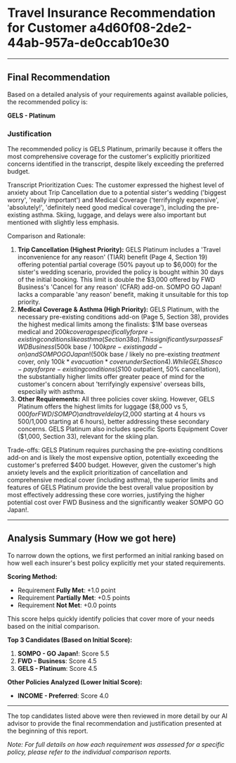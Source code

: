 # Travel Insurance Recommendation for Customer a4d60f08-2de2-44ab-957a-de0ccab10e30

---

## Final Recommendation
Based on a detailed analysis of your requirements against available policies, the recommended policy is:

**GELS - Platinum**

### Justification
The recommended policy is GELS Platinum, primarily because it offers the most comprehensive coverage for the customer's explicitly prioritized concerns identified in the transcript, despite likely exceeding the preferred budget.

Transcript Prioritization Cues: The customer expressed the highest level of anxiety about Trip Cancellation due to a potential sister's wedding ('biggest worry', 'really important') and Medical Coverage ('terrifyingly expensive', 'absolutely!', 'definitely need good medical coverage'), including the pre-existing asthma. Skiing, luggage, and delays were also important but mentioned with slightly less emphasis.

Comparison and Rationale:
1.  **Trip Cancellation (Highest Priority):** GELS Platinum includes a 'Travel inconvenience for any reason' (TIAR) benefit (Page 4, Section 19) offering potential partial coverage (50% payout up to $6,000) for the sister's wedding scenario, provided the policy is bought within 30 days of the initial booking. This limit is double the $3,000 offered by FWD Business's 'Cancel for any reason' (CFAR) add-on. SOMPO GO Japan! lacks a comparable 'any reason' benefit, making it unsuitable for this top priority.
2.  **Medical Coverage & Asthma (High Priority):** GELS Platinum, with the necessary pre-existing conditions add-on (Page 5, Section 38), provides the highest medical limits among the finalists: $1M base overseas medical and $200k coverage specifically for pre-existing conditions like asthma (Section 38a). This significantly surpasses FWD Business ($500k base / $100k pre-existing add-on) and SOMPO GO Japan! ($500k base / likely no pre-existing *treatment* cover, only $100k *evacuation* cover under Section 4). While GELS has co-pays for pre-existing conditions (S$100 outpatient, 50% cancellation), the substantially higher limits offer greater peace of mind for the customer's concern about 'terrifyingly expensive' overseas bills, especially with asthma.
3.  **Other Requirements:** All three policies cover skiing. However, GELS Platinum offers the highest limits for luggage ($8,000 vs $5,000 for FWD/SOMPO) and travel delay ($2,000 starting at 4 hours vs $500/$1,000 starting at 6 hours), better addressing these secondary concerns. GELS Platinum also includes specific Sports Equipment Cover ($1,000, Section 33), relevant for the skiing plan.

Trade-offs: GELS Platinum requires purchasing the pre-existing conditions add-on and is likely the most expensive option, potentially exceeding the customer's preferred $400 budget. However, given the customer's high anxiety levels and the explicit prioritization of cancellation and comprehensive medical cover (including asthma), the superior limits and features of GELS Platinum provide the best overall value proposition by most effectively addressing these core worries, justifying the higher potential cost over FWD Business and the significantly weaker SOMPO GO Japan!.

---

## Analysis Summary (How we got here)
To narrow down the options, we first performed an initial ranking based on how well each insurer's best policy explicitly met your stated requirements.

**Scoring Method:**
- Requirement **Fully Met**: +1.0 point
- Requirement **Partially Met**: +0.5 points
- Requirement **Not Met**: +0.0 points

This score helps quickly identify policies that cover more of your needs based on the initial comparison.

**Top 3 Candidates (Based on Initial Score):**
1. **SOMPO - GO Japan!**: Score 5.5
2. **FWD - Business**: Score 4.5
3. **GELS - Platinum**: Score 4.5

**Other Policies Analyzed (Lower Initial Score):**
- **INCOME - Preferred**: Score 4.0

---

The top candidates listed above were then reviewed in more detail by our AI advisor to provide the final recommendation and justification presented at the beginning of this report.

*Note: For full details on how each requirement was assessed for a specific policy, please refer to the individual comparison reports.*